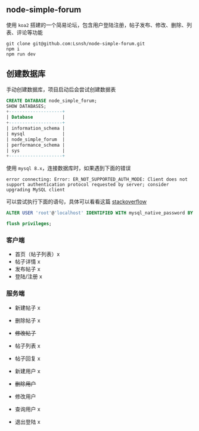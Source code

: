 ## node-simple-forum

使用 `koa2` 搭建的一个简易论坛，包含用户登陆注册，帖子发布、修改、删除、列表、评论等功能

```
git clone git@github.com:Lsnsh/node-simple-forum.git
npm i
npm run dev
```

## 创建数据库

手动创建数据库，项目启动后会尝试创建数据表

```sql
CREATE DATABASE node_simple_forum;
SHOW DATABASES;
+--------------------+
| Database           |
+--------------------+
| information_schema |
| mysql              |
| node_simple_forum  |
| performance_schema |
| sys                |
+--------------------+
```

使用 `mysql 8.x`，连接数据库时，如果遇到下面的错误

```log
error connecting: Error: ER_NOT_SUPPORTED_AUTH_MODE: Client does not support authentication protocol requested by server; consider upgrading MySQL client
```

可以尝试执行下面的语句，具体可以看看这篇 [stackoverflow](https://stackoverflow.com/questions/50093144/mysql-8-0-client-does-not-support-authentication-protocol-requested-by-server)

```sql
ALTER USER 'root'@'localhost' IDENTIFIED WITH mysql_native_password BY 'your_password';

flush privileges;
```

### 客户端

- 首页（帖子列表）x
- 帖子详情 x
- 发布帖子 x
- 登陆/注册 x

### 服务端

- 新建帖子 x
- 删除帖子 x
- <del>修改帖子</del>
- 帖子列表 x
- 帖子回复 x

- 新建用户 x
- <del>删除用户</del>
- 修改用户
- 查询用户 x
- 退出登陆 x
